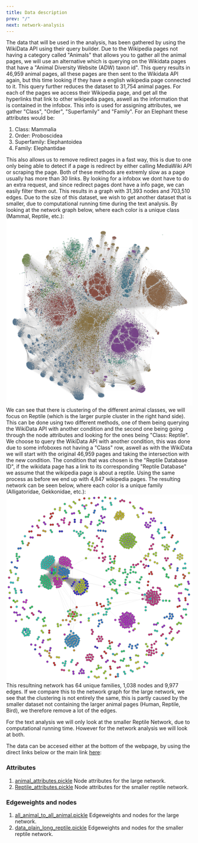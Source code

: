 ```yaml
---
title: Data description
prev: "/"
next: network-analysis
---
```


The data that will be used in the analysis, has been gathered by using the WikiData API using their query builder. Due to the Wikipedia pages not having a category called "Animals" that allows you to gather all the animal pages, we will use an alternative which is querying on the Wikidata pages that have a "Animal Diversity Website (ADW) taxon id". This query results in 46,959 animal pages, all these pages are then sent to the Wikidata API again, but this time looking if they have a english wikipedia page connected to it. This query further reduces the dataset to 31,754 animal pages. For each of the pages we access their Wikipedia page, and get all the hyperlinks that link to other wikipedia pages, aswell as the information that is contained in the infobox. 
This info is used for assigning attributes, we gather "Class", "Order", "Superfamily" and "Family". For an Elephant these attributes would be:
1. Class: Mammalia
2. Order: Proboscidea
3. Superfamily: Elephantoidea
4. Family: Elephantidae

This also allows us to remove redirect pages in a fast way, this is due to one only being able to detect if a page is redirect by either calling MediaWiki API or scraping the page. Both of these methods are extremly slow as a page usually has more than 30 links. By looking for a infobox we dont have to do an extra request, and since redirect pages dont have a info page, we can easily filter them out. 
This results in a graph with 31,393 nodes and 703,510 edges. Due to the size of this dataset, we wish to get another dataset that is smaller, due to computational running time during the text analysis. By looking at the network graph below, where each color is a unique class (Mammal, Reptile, etc.):
<img src="/images/network_all.png" width="800" />
We can see that there is clustering of the different animal classes, we will focus on Reptile (which is the larger purple cluster in the right hand side). This can be done using two different methods, one of them being querying the WikiData API with another condition and the second one being going through the node attributes and looking for the ones being "Class: Reptile". We choose to query the WikiData API with another condition, this was done due to some infoboxes not having a "Class" row, aswell as with the WikiData we will start with the original 46,959 pages and taking the intersection with the new condition. The condition that was chosen is the "Reptile Database ID", if the wikidata page has a link to its corresponding "Reptile Database" we assume that the wikipedia page is about a reptile. Using the same process as before we end up with 4,847 wikipedia pages.
The resulting network can be seen below, where each color is a unique family (Alligatoridae, Gekkonidae, etc.):
<img src="/images/Reptile_network.png" width="800" />
This resultning network has 64 unique families, 1,038 nodes and 9,977 edges. If we compare this to the network graph for the large network, we see that the clustering is not entirely the same, this is partly caused by the smaller dataset not containing the larger animal pages (Human, Reptile, Bird), we therefore remove a lot of the edges.

For the text analysis we will only look at the smaller Reptile Network, due to computational running time. However for the network analysis we will look at both.

The data can be accesed either at the bottom of the webpage, by using the direct links below or the main link [here](https://github.com/cerichs/CSS_Project_A_and_B/tree/main/data):
### Attributes
1. [animal_attributes.pickle](https://github.com/cerichs/CSS_Project_A_and_B/blob/main/data/animal_attributes.pickle) Node attributes for the large network.
2. [Reptile_attributes.pickle](https://github.com/cerichs/CSS_Project_A_and_B/blob/main/data/Reptile_attributes.pickle) Node attributes for the smaller reptile network.

### Edgeweights and nodes
1. [all_animal_to_all_animal.pickle](https://github.com/cerichs/CSS_Project_A_and_B/blob/main/data/all_animal_to_all_animal.pickle) Edgeweights and nodes for the large network.
2. [data_plain_long_reptile.pickle](https://github.com/cerichs/CSS_Project_A_and_B/blob/main/data/data_plain_long_reptile.pickle) Edgeweights and nodes for the smaller reptile network.

